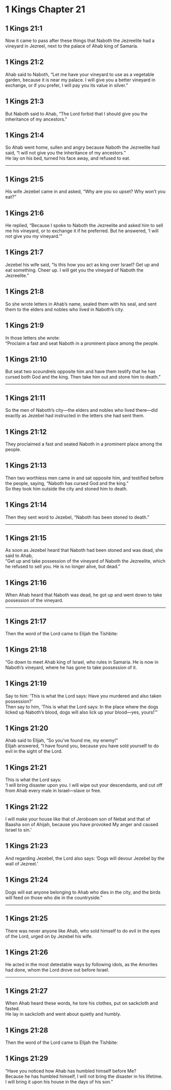 # 1 Kings Chapter 21

## 1 Kings 21:1

Now it came to pass after these things that Naboth the Jezreelite had a vineyard in Jezreel, next to the palace of Ahab king of Samaria.

## 1 Kings 21:2

Ahab said to Naboth, “Let me have your vineyard to use as a vegetable garden, because it is near my palace. I will give you a better vineyard in exchange, or if you prefer, I will pay you its value in silver.”

## 1 Kings 21:3

But Naboth said to Ahab, “The Lord forbid that I should give you the inheritance of my ancestors.”

## 1 Kings 21:4

So Ahab went home, sullen and angry because Naboth the Jezreelite had said, “I will not give you the inheritance of my ancestors.”  
He lay on his bed, turned his face away, and refused to eat.

---

## 1 Kings 21:5

His wife Jezebel came in and asked, “Why are you so upset? Why won’t you eat?”

## 1 Kings 21:6

He replied, “Because I spoke to Naboth the Jezreelite and asked him to sell me his vineyard, or to exchange it if he preferred. But he answered, ‘I will not give you my vineyard.’”

## 1 Kings 21:7

Jezebel his wife said, “Is this how you act as king over Israel? Get up and eat something. Cheer up. I will get you the vineyard of Naboth the Jezreelite.”

## 1 Kings 21:8

So she wrote letters in Ahab’s name, sealed them with his seal, and sent them to the elders and nobles who lived in Naboth’s city.

## 1 Kings 21:9

In those letters she wrote:  
“Proclaim a fast and seat Naboth in a prominent place among the people.

## 1 Kings 21:10

But seat two scoundrels opposite him and have them testify that he has cursed both God and the king. Then take him out and stone him to death.”

---

## 1 Kings 21:11

So the men of Naboth’s city—the elders and nobles who lived there—did exactly as Jezebel had instructed in the letters she had sent them.

## 1 Kings 21:12

They proclaimed a fast and seated Naboth in a prominent place among the people.

## 1 Kings 21:13

Then two worthless men came in and sat opposite him, and testified before the people, saying, “Naboth has cursed God and the king.”  
So they took him outside the city and stoned him to death.

## 1 Kings 21:14

Then they sent word to Jezebel, “Naboth has been stoned to death.”

---

## 1 Kings 21:15

As soon as Jezebel heard that Naboth had been stoned and was dead, she said to Ahab,  
“Get up and take possession of the vineyard of Naboth the Jezreelite, which he refused to sell you. He is no longer alive, but dead.”

## 1 Kings 21:16

When Ahab heard that Naboth was dead, he got up and went down to take possession of the vineyard.

---

## 1 Kings 21:17

Then the word of the Lord came to Elijah the Tishbite:

## 1 Kings 21:18

“Go down to meet Ahab king of Israel, who rules in Samaria. He is now in Naboth’s vineyard, where he has gone to take possession of it.

## 1 Kings 21:19

Say to him: ‘This is what the Lord says: Have you murdered and also taken possession?’  
Then say to him, ‘This is what the Lord says: In the place where the dogs licked up Naboth’s blood, dogs will also lick up your blood—yes, yours!’”

## 1 Kings 21:20

Ahab said to Elijah, “So you’ve found me, my enemy!”  
Elijah answered, “I have found you, because you have sold yourself to do evil in the sight of the Lord.

## 1 Kings 21:21

This is what the Lord says:  
‘I will bring disaster upon you. I will wipe out your descendants, and cut off from Ahab every male in Israel—slave or free.

## 1 Kings 21:22

I will make your house like that of Jeroboam son of Nebat and that of Baasha son of Ahijah, because you have provoked My anger and caused Israel to sin.’

## 1 Kings 21:23

And regarding Jezebel, the Lord also says: ‘Dogs will devour Jezebel by the wall of Jezreel.’

## 1 Kings 21:24

Dogs will eat anyone belonging to Ahab who dies in the city, and the birds will feed on those who die in the countryside.”

---

## 1 Kings 21:25

There was never anyone like Ahab, who sold himself to do evil in the eyes of the Lord, urged on by Jezebel his wife.

## 1 Kings 21:26

He acted in the most detestable ways by following idols, as the Amorites had done, whom the Lord drove out before Israel.

---

## 1 Kings 21:27

When Ahab heard these words, he tore his clothes, put on sackcloth and fasted.  
He lay in sackcloth and went about quietly and humbly.

## 1 Kings 21:28

Then the word of the Lord came to Elijah the Tishbite:

## 1 Kings 21:29

“Have you noticed how Ahab has humbled himself before Me?  
Because he has humbled himself, I will not bring the disaster in his lifetime.  
I will bring it upon his house in the days of his son.”
